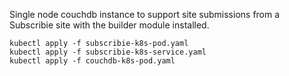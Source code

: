 Single node couchdb instance to support site submissions
from a Subscribie site with the builder module installed.
```
kubectl apply -f subscribie-k8s-pod.yaml
kubectl apply -f subscribie-k8s-service.yaml
kubectl apply -f couchdb-k8s-pod.yaml
```
